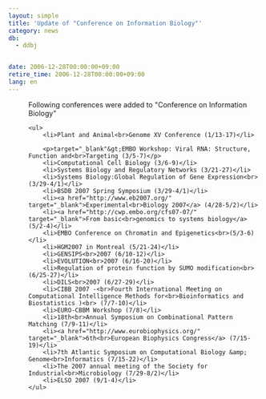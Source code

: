```yaml
---
layout: simple
title: 'Update of "Conference on Information Biology"'
category: news
db:
  - ddbj


date: 2006-12-28T00:00:00+09:00
retire_time: 2006-12-28T00:00:00+09:00
lang: en
---
```


<dd>Following conferences were added to "Conference on Information Biology"
<dd>

    <ul>
        <li>Plant and Animal<br>Genome XV Conference (1/13-17)</li>

        <p>target="_blank"&gt;EMBO Workshop: Viral RNA: Structure, Function and<br>Targeting (3/5-7)</p>
        <li>Computational Cell Biology (3/6-9)</li>
        <li>Systems Biology and Regulatory Networks (3/21-27)</li>
        <li>Systems Biology:Global Regulation of Gene Expression<br>(3/29-4/1)</li>
        <li>BSDB 2007 Spring Symposium (3/29-4/1)</li>
        <li><a href="http://www.eb2007.org/" target="_blank">Experimental<br>Biology 2007</a> (4/28-5/2)</li>
        <li><a href="http://cwp.embo.org/cfs07-07/" target="_blank">From basic<br>genomics to systems biology</a> (5/2-4)</li>
        <li>EMBO Conference on Chromatin and Epigenetics<br>(5/3-6)</li>
        <li>HGM2007 in Montreal (5/21-24)</li>
        <li>GENSIPS<br>2007 (6/10-12)</li>
        <li>EVOLUTION<br>2007 (6/16-20)</li>
        <li>Regulation of protein function by SUMO modification<br>(6/25-27)</li>
        <li>DILS<br>2007 (6/27-29)</li>
        <li>CIBB 2007 -<br>Fourth International Meeting on Computational Intelligence Methods for<br>Bioinformatics and Biostatistics )<br> (7/7-10)</li>
        <li>EURO-CBBM Workshop (7/8)</li>
        <li>18th<br>Annual Symposium on Combinational Pattern Matching (7/9-11)</li>
        <li><a href="http://www.eurobiophysics.org/" target="_blank">6th<br>European Biophysics Congress</a> (7/15-19)</li>
        <li>7th Atlantic Symposium on Computational Biology &amp; Genome<br>Informatics (7/15-22)</li>
        <li>The 2007 annual meeting of the Society for Industrial<br>Microbiology (7/29-8/2)</li>
        <li>ELSO 2007 (9/1-4)</li>
    </ul>
</dd>
</dd>
